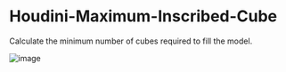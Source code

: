 # Houdini-Maximum-Inscribed-Cube
Calculate the minimum number of cubes required to fill the model.

![image](https://github.com/user-attachments/assets/62edf39d-89a8-4a1d-8374-732cae88fb22)
